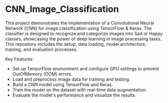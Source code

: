 # CNN_Image_Classification
This project demonstrates the implementation of a Convolutional Neural Network (CNN) for image classification using TensorFlow &amp; Keras.
The classifier is designed to recognize and categorize images into Sad or Happy classes, showcasing the power of deep learning in image processing tasks. This repository includes the setup, data loading, model architecture, training, and evaluation processes.

Key Features:
- Set up TensorFlow environment and configure GPU settings to prevent OutOfMemory (OOM) errors.
- Load and preprocess image data for training and testing.
- Build a CNN model using TensorFlow and Keras.
- Train the model on the dataset with real-time data augmentation.
- Evaluate the model's performance and visualize the results.
